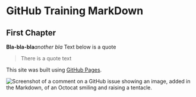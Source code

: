 # GitHub Training MarkDown
## First Chapter

**Bla-bla-bla**_another bla_
Text below is a quote
>There is a quote text

This site was built using [GitHub Pages](https://pages.github.com/).

![Screenshot of a comment on a GitHub issue showing an image, added in the Markdown, of an Octocat smiling and raising a tentacle.](https://myoctocat.com/assets/images/base-octocat.svg)